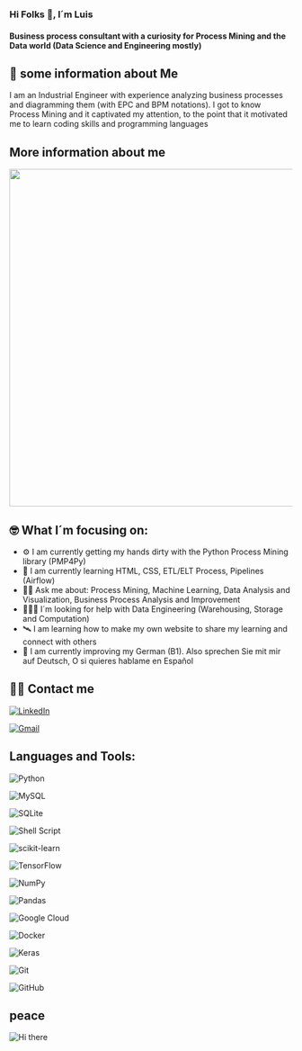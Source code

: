 ### Hi Folks 👋, I´m Luis

#### Business process consultant with a curiosity for Process Mining and the Data world (Data Science and Engineering mostly)

## 🚀 some information about Me

I am an Industrial Engineer with experience analyzing business processes and diagramming them (with EPC and BPM notations). I got to know Process Mining and it captivated my attention, to the point that it motivated me to learn coding skills and programming languages

## More information about me 

<img src="https://user-images.githubusercontent.com/73041645/140820189-cbeb9623-485c-4f54-a433-0c1270667998.png" width="600" height="600" />

## 🤓 What I´m focusing on:

* ⚙️ I am currently getting my hands dirty with the Python Process Mining library (PMP4Py)
* 🧠 I am currently learning HTML, CSS, ETL/ELT Process, Pipelines (Airflow) 
* 👍🏽 Ask me about: Process Mining, Machine Learning, Data Analysis and Visualization, Business Process Analysis and Improvement 
* 🤷🏽‍♂️ I´m looking for help with Data Engineering (Warehousing, Storage and Computation)
* 🛰️ I am learning how to make my own website to share my learning and connect with others 
* 💬 I am currently improving my German (B1). Also sprechen Sie mit mir auf Deutsch, O si quieres hablame en Español 

## 🤝🏼 Contact me

[![LinkedIn](https://img.shields.io/badge/linkedin-%230077B5.svg?style=for-the-badge&logo=linkedin&logoColor=white)](https://www.linkedin.com/in/luisperezherrera)

[![Gmail](https://img.shields.io/badge/Gmail-D14836?style=for-the-badge&logo=gmail&logoColor=white)](mailto:luifer92@gmail.com)

## Languages and Tools:  

![Python](https://img.shields.io/badge/python-3670A0?style=for-the-badge&logo=python&logoColor=ffdd54)

![MySQL](https://img.shields.io/badge/mysql-%2300f.svg?style=for-the-badge&logo=mysql&logoColor=white)

![SQLite](https://img.shields.io/badge/sqlite-%2307405e.svg?style=for-the-badge&logo=sqlite&logoColor=white)

![Shell Script](https://img.shields.io/badge/shell_script-%23121011.svg?style=for-the-badge&logo=gnu-bash&logoColor=white)

![scikit-learn](https://img.shields.io/badge/scikit--learn-%23F7931E.svg?style=for-the-badge&logo=scikit-learn&logoColor=white) 

![TensorFlow](https://img.shields.io/badge/TensorFlow-%23FF6F00.svg?style=for-the-badge&logo=TensorFlow&logoColor=white)

![NumPy](https://img.shields.io/badge/numpy-%23013243.svg?style=for-the-badge&logo=numpy&logoColor=white)

![Pandas](https://img.shields.io/badge/pandas-%23150458.svg?style=for-the-badge&logo=pandas&logoColor=white)

![Google Cloud](https://img.shields.io/badge/GoogleCloud-%234285F4.svg?style=for-the-badge&logo=google-cloud&logoColor=white) 

![Docker](https://img.shields.io/badge/docker-%230db7ed.svg?style=for-the-badge&logo=docker&logoColor=white)

![Keras](https://img.shields.io/badge/Keras-%23D00000.svg?style=for-the-badge&logo=Keras&logoColor=white)

![Git](https://img.shields.io/badge/git-%23F05033.svg?style=for-the-badge&logo=git&logoColor=white)

![GitHub](https://img.shields.io/badge/github-%23121011.svg?style=for-the-badge&logo=github&logoColor=white)


## peace

![Hi there](https://meritt-gifs.s3.us-west-1.amazonaws.com/giphy/giphy-peace.gif)
